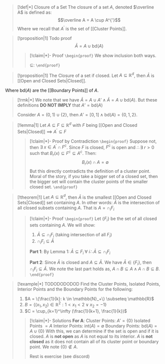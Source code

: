 
>[!def|*] Closure of a Set
>The closure of a set $A$, denoted $\overline A$ is defined as: $$\overline A = A \cup A^{'}$$Where we recall that $A^{'}$ is the set of [[Cluster Points]].

>[!proposition|1] Todo proof
>$$\bar A = A \cup \text{bd}(A)$$
>>[!claim|*]- Proof
>>`\begin{proof}` We show inclusion both ways.
>>
>>$\subseteq$: 
>>  `\end{proof}`

>[!proposition|1] The Closure of a set if closed.
>Let $A \subseteq \mathbb{R}^d$, then $\bar A$ is [[Open and Closed Sets|Closed]].


Where $\text{bd}(A)$ are the [[Boundary Points]] of $A$.

>[!rmk|*]
>We note that we have $\bar A = A \cup A’ \; \land \; \bar A = A \cup \text{bd}(A)$. But these definitions **DO NOT IMPLY** that $A’ = \text{bd}(A)$
>
>Consider $A = (0,1) \cup \{2\}$, then $A’ = [0,1] \; \land \; \text{bd}(A) = \{0,1,2\}$.

>[!lemma|1]
>Let $A \subseteq F \subseteq \mathbb{R}^d$ with $F$ being [[Open and Closed Sets|Closed]] $\implies$ $A^{'} \subseteq F$
>>[!claim|*]- Proof by Contradiction
>>`\begin{proof}` Suppose not, then $\exists \; x \in A^{'} \cap F^c$. Since $F$ is closed, $F^c$ is open and $\therefore \exists \: r > 0$ such that $B_r(x) \subseteq F^c \subseteq A^c$. Then: $$B_r(x) \cap A = \emptyset$$But this directly contradicts the definition of a cluster point. 
>>Moral of the story, if you take a bigger set of a closed set, then the bigger set will contain the cluster points of the smaller closed set.
>> `\end{proof}`

>[!theorem|1]
>Let $A \subseteq \mathbb{R}^d$, then $\bar A$ is the smallest [[Open and Closed Sets|Closed]] set containing $A$. In other words:
>$\bar A$ is the intersection of all closed subsets containing $A$. That is $A = \cap_i F_i$
>>[!claim|*]- Proof
>>`\begin{proof}` 
>>Let $\{F_i\}$ be the set of all closed sets containing $A$. We will show:
>>1. $\bar A \subseteq \cap_i F_i$ (taking intersection of all $F_i$) 
>>2. $\cap_i F_i \subseteq \bar A$
>>
>>**Part 1**: By Lemma 1: $\bar A \subseteq F_i \; \forall \: i \therefore \bar A \subseteq \cap_i F_i$ 
>>
>>**Part 2**: Since $\bar A$ is closed and $A \subseteq \bar A$. We have $\bar A \in \{F_i\}$, then $\cap_i F_i \subseteq \bar A$. We note the last part holds as, $A \cap B \subseteq A \; \land \; A \cap B \subseteq B$.
>>`\end{proof}`

>[!example|*] TODODODODOD
>Find the Cluster Points, Isolated Points, Interior Points and the Boundary Points for the following:
>1. $A = \{\frac{1}{k}: k \in \mathbb{N}_+\} \subseteq \mathbb{R}$
>2. $B = \{(x_1,x_2) \in \mathbb{R}^2 : 1 < x_1 < 2 \lor x_2 = -1\}$
>3. $C = \cup_{k=1}^\infty (\frac{1}{k+1}, \frac{1}{k})$
>
>>[!claim|*]- Solutions
>>**For A**:
>>Cluster Points: $A'= \{0\}$
>>Isolated Points $= A$
>>Interior Points: $\text{int}(A) = \emptyset$
>>Boundary Points: $\text{bd}(A) = A \cup \{0\}$
>>With this, we can determine if the set is open and if it is closed.
>>$A$ is **not open** as $A$ is not equal to its interior.
>>$A$ is **not closed** as it does not contain all of its cluster point or boundary point. We note $\{0\} \not\in A$.
>>
>>Rest is exercise (see discord)

